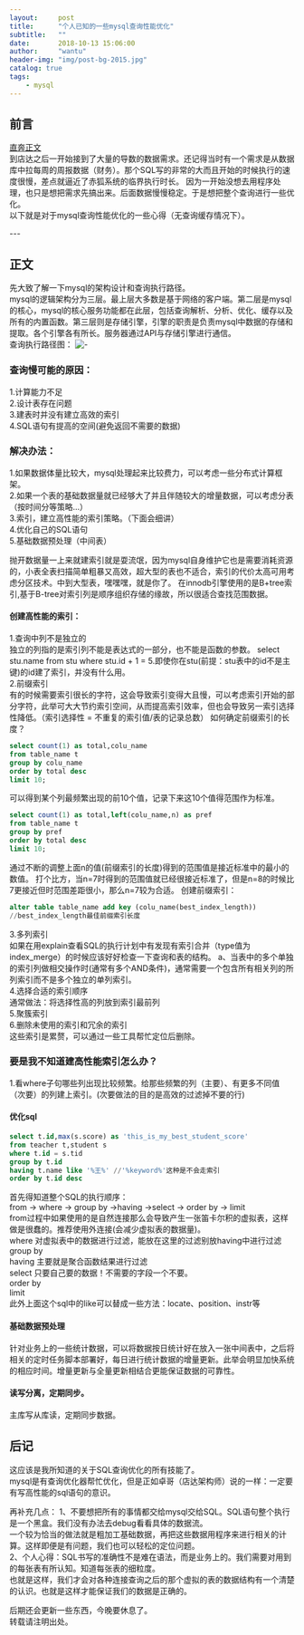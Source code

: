 ```yaml
---
layout:     post
title:      "个人已知的一些mysql查询性能优化"
subtitle:   ""
date:       2018-10-13 15:06:00
author:     "wantu"
header-img: "img/post-bg-2015.jpg"
catalog: true
tags:
    - mysql
---
```


## 前言
[直奔正文](#build) 
<br>
  到店达之后一开始接到了大量的导数的数据需求。还记得当时有一个需求是从数据库中拉每周的周报数据（财务）。那个SQL写的非常的大而且开始的时候执行的速度很慢，差点就逼近了赤狐系统的临界执行时长。
因为一开始没想去用程序处理，也只是想把需求先搞出来。后面数据慢慢稳定。于是想把整个查询进行一些优化。
<br>
  以下就是对于mysql查询性能优化的一些心得（无查询缓存情况下）。

<p id = "build"></p>
---

## 正文
先大致了解一下mysql的架构设计和查询执行路径。<br>
mysql的逻辑架构分为三层。最上层大多数是基于网络的客户端。第二层是mysql的核心，mysql的核心服务功能都在此层，包括查询解析、分析、优化、缓存以及所有的内置函数。第三层则是存储引擎，引擎的职责是负责mysql中数据的存储和提取。各个引擎各有所长。服务器通过API与存储引擎进行通信。<br>
查询执行路径图：
![-](图片地址 "img/20181013query.jpg")

### 查询慢可能的原因：
1.计算能力不足<br>
2.设计表存在问题<br>
3.建表时并没有建立高效的索引<br>
4.SQL语句有提高的空间(避免返回不需要的数据)<br>

### 解决办法：
1.如果数据体量比较大，mysql处理起来比较费力，可以考虑一些分布式计算框架。<br>
2.如果一个表的基础数据量就已经够大了并且伴随较大的增量数据，可以考虑分表（按时间分等策略...）<br>
3.索引，建立高性能的索引策略。（下面会细讲）<br>
4.优化自己的SQL语句<br>
5.基础数据预处理（中间表）<br>

  抛开数据量一上来就建索引就是耍流氓，因为mysql自身维护它也是需要消耗资源的，小表全表扫描简单粗暴又高效，超大型的表也不适合，索引的代价太高可用考虑分区技术。中到大型表，嘿嘿嘿，就是你了。
在innodb引擎使用的是B+tree索引,基于B-tree对索引列是顺序组织存储的缘故，所以很适合查找范围数据。
#### 创建高性能的索引：
   1.查询中列不是独立的<br>
独立的列指的是索引列不能是表达式的一部分，也不能是函数的参数。
select stu.name from stu where stu.id + 1 = 5.即使你在stu(前提：stu表中的id不是主键)的id建了索引，并没有什么用。<br>
   2.前缀索引<br>
有的时候需要索引很长的字符，这会导致索引变得大且慢，可以考虑索引开始的部分字符，此举可大大节约索引空间，从而提高索引效率，但也会导致另一索引选择性降低。（索引选择性 = 不重复的索引值/表的记录总数）
如何确定前缀索引的长度？
```sql
select count(1) as total,colu_name
from table_name t
group by colu_name
order by total desc 
limit 10;
```
可以得到某个列最频繁出现的前10个值，记录下来这10个值得范围作为标准。
```sql
select count(1) as total,left(colu_name,n) as pref
from table_name t
group by pref 
order by total desc
limit 10;
```
通过不断的调整上面n的值(前缀索引的长度)得到的范围值是接近标准中的最小的数值。
打个比方，当n=7时得到的范围值就已经很接近标准了，但是n=8的时候比7更接近但时范围差距很小，那么n=7较为合适。
创建前缀索引：
```sql
alter table table_name add key (colu_name(best_index_length)) 
//best_index_length最佳前缀索引长度
```
   3.多列索引<br>
如果在用explain查看SQL的执行计划中有发现有索引合并（type值为index_merge）的时候应该好好检查一下查询和表的结构。
a、当表中的多个单独的索引列做相交操作时(通常有多个AND条件)，通常需要一个包含所有相关列的所列索引而不是多个独立的单列索引。<br>
   4.选择合适的索引顺序<br>
通常做法：将选择性高的列放到索引最前列<br>
   5.聚簇索引<br>
   6.删除未使用的索引和冗余的索引<br>
   这些索引是累赘，可以通过一些工具帮忙定位后删除。<br>

### 要是我不知道建高性能索引怎么办？
1.看where子句哪些列出现比较频繁。给那些频繁的列（主要）、有更多不同值（次要）的列建上索引。(次要做法的目的是高效的过滤掉不要的行)<br>


#### 优化sql
```sql
select t.id,max(s.score) as 'this_is_my_best_student_score'
from teacher t,student s
where t.id = s.tid
group by t.id
having t.name like '%王%' //'%keyword%'这种是不会走索引
order by t.id desc
```
首先得知道整个SQL的执行顺序：<br>
from -> where -> group by ->having ->select -> order by -> limit<br>
from过程中如果使用的是自然连接那么会导致产生一张笛卡尔积的虚拟表，这样做是很蠢的。推荐使用外连接(会减少虚拟表的数据量)。<br>
where 对虚拟表中的数据进行过滤，能放在这里的过滤别放having中进行过滤<br>
group by<br>
having 主要就是聚合函数结果进行过滤<br>
select 只要自己要的数据！不需要的字段一个不要。<br>
order by <br>
limit <br>
此外上面这个sql中的like可以替成一些方法：locate、position、instr等

#### 基础数据预处理
针对业务上的一些统计数据，可以将数据按日统计好在放入一张中间表中，之后将相关的定时任务脚本部署好，每日进行统计数据的增量更新。此举会明显加快系统的相应时间。增量更新与全量更新相结合更能保证数据的可靠性。

#### 读写分离，定期同步。
主库写从库读，定期同步数据。


## 后记

这应该是我所知道的关于SQL查询优化的所有技能了。<br>
mysql是有查询优化器帮忙优化，但是正如卓哥（店达架构师）说的一样：一定要有写高性能的sql语句的意识。<br>

再补充几点：
1、不要想把所有的事情都交给mysql交给SQL。SQL语句整个执行是一个黑盒。我们没有办法去debug看看具体的数据流。<br>
一个较为恰当的做法就是粗加工基础数据，再把这些数据用程序来进行相关的计算。这样即便是有问题，我们也可以轻松的定位问题。<br>
2、个人心得：SQL书写的准确性不是难在语法，而是业务上的。我们需要对用到的每张表有所认知。知道每张表的细粒度。<br>
也就是这样，我们才会对各种连接查询之后的那个虚拟的表的数据结构有一个清楚的认识。也就是这样才能保证我们的数据是正确的。<br>

后期还会更新一些东西，今晚要休息了。<br>
转载请注明出处。

